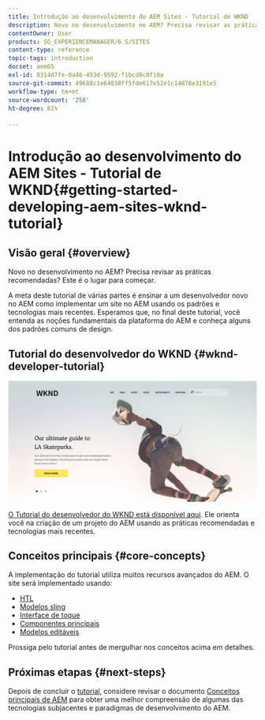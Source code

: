 ```yaml
---
title: Introdução ao desenvolvimento do AEM Sites - Tutorial de WKND
description: Novo no desenvolvimento no AEM? Precisa revisar as práticas recomendadas? Este é o lugar para começar. A meta deste tutorial de várias partes é ensinar a um desenvolvedor novo no AEM como implementar um site no AEM usando os padrões e tecnologias mais recentes.
contentOwner: User
products: SG_EXPERIENCEMANAGER/6.5/SITES
content-type: reference
topic-tags: introduction
docset: aem65
exl-id: 8314d7fe-0a46-453d-9592-f1bcd8c8f10a
source-git-commit: 49688c1e64038ff5fde617e52e1c14878e3191e5
workflow-type: tm+mt
source-wordcount: '258'
ht-degree: 81%

---
```


# Introdução ao desenvolvimento do AEM Sites - Tutorial de WKND{#getting-started-developing-aem-sites-wknd-tutorial}

## Visão geral {#overview}

Novo no desenvolvimento no AEM? Precisa revisar as práticas recomendadas? Este é o lugar para começar.

A meta deste tutorial de várias partes é ensinar a um desenvolvedor novo no AEM como implementar um site no AEM usando os padrões e tecnologias mais recentes. Esperamos que, no final deste tutorial, você entenda as noções fundamentais da plataforma do AEM e conheça alguns dos padrões comuns de design.

## Tutorial do desenvolvedor do WKND {#wknd-developer-tutorial}

![WKND](assets/screen_shot_2018-11-23at152453.png)

[O Tutorial do desenvolvedor do WKND está disponível aqui](https://experienceleague.adobe.com/docs/experience-manager-learn/getting-started-wknd-tutorial-develop/overview.html?lang=pt-BR). Ele orienta você na criação de um projeto do AEM usando as práticas recomendadas e tecnologias mais recentes.

## Conceitos principais {#core-concepts}

A implementação do tutorial utiliza muitos recursos avançados do AEM. O site será implementado usando:

* [HTL](https://experienceleague.adobe.com/docs/experience-manager-htl/content/overview.html?lang=pt-BR)
* [Modelos sling](https://sling.apache.org/documentation/bundles/models.html)
* [Interface de toque](/help/sites-developing/touch-ui-concepts.md)
* [Componentes principais](https://experienceleague.adobe.com/docs/experience-manager-core-components/using/introduction.html?lang=pt-BR)
* [Modelos editáveis](/help/sites-developing/page-templates-editable.md)

Prossiga pelo tutorial antes de mergulhar nos conceitos acima em detalhes.

## Próximas etapas {#next-steps}

Depois de concluir o [tutorial](https://helpx.adobe.com/experience-manager/kt/sites/using/getting-started-wknd-tutorial-develop.html), considere revisar o documento [Conceitos principais de AEM](/help/sites-developing/the-basics.md) para obter uma melhor compreensão de algumas das tecnologias subjacentes e paradigmas de desenvolvimento do AEM.
